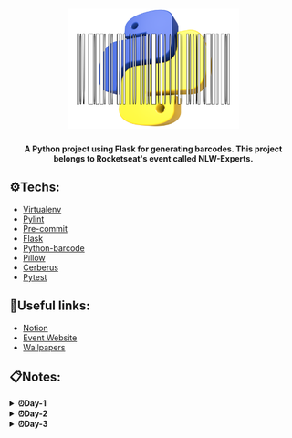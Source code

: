 <h1 align="center">
  <img 
  alt="Python-barcode" 
  title="Python-barcode Logo" 
  src=".github/logo.svg" 
  width="300px"/>
</h1>
 
<h4 align="center">A Python project using Flask for generating barcodes. This project belongs to Rocketseat's event called NLW-Experts.</h4> 


## ⚙️Techs:
- [Virtualenv](https://pypi.org/project/virtualenv/)
- [Pylint](https://pypi.org/project/pylint/)
- [Pre-commit](https://pre-commit.com/)
- [Flask](https://pypi.org/project/Flask/)
- [Python-barcode](https://pypi.org/project/python-barcode/)
- [Pillow](https://pypi.org/project/pillow/)
- [Cerberus](https://docs.python-cerberus.org/)
- [Pytest](https://docs.pytest.org/en/8.0.x/getting-started.html)

## 🔗Useful links:
- [Notion](https://efficient-sloth-d85.notion.site/NLW-14-Expert-9e11ff472de64b08a5f9e277a20c3ecc)
- [Event Website](https://www.rocketseat.com.br/eventos/nlw)
- [Wallpapers](https://drive.google.com/drive/folders/1bdX5SIrw6MBBqBkZgryc4H_omPQhuPx-)

## 📋Notes:
<details>

<summary><b>⏰Day-1</b></summary>
- Adding Pylint to project <br>
- Adding pre-commit to project <br>
- Adding server base params, including route and feature for generating barcode <br>
- Adding and update the requirements <br>
- Adding README.md and LICENSE <br><br>

---

**Pylint and naming conventions**:
```py
def my_func(): # snake_case -> Functions, Variables, Methods
    print('Ola')

def myFunc(): # camelCase -> It's not the usual default.
    print('Ola2')

class MyFunc: # PascalCase -> Classes

SCREAMING_SNAKE_CASE:  # -> Const

```
----
**Requirements**: <br>
When we want to keep a record of installed dependencies and their versions, we use this command in the terminal.
```sh
 .venv\Scripts\pip3 freeze > requirements.txt
```
</details>

<details>

<summary><b>⏰Day-2</b></summary>
- Implementing App in Src <br>
- Adding class HttpRequest to Http_types <br>
- Implementing View for tag creator with Http Types <br>
- Adding class BarcodeHandler to Drivers <br>

---

**__init__.py**: <br>

This file is responsible for allowing imports inside the folders. All folders that need imports in their functions must have one of these files. Even if the folders were cascading, each folder must have a file __init__.py. <br>

----
**Code refactoring** <br>

The application's main responsibilities have been better organized and distributed. For instance, the framework's primary folder is now solely responsible for any changes to the framework, making it easier to manage and maintain. Additionally, all components related to the HTTP protocol and business rules logic have been consolidated in specific locations. These changes have been implemented to enhance the application's scalability. <br>

----
**Blueprints** <br>

Blueprints simplify the identification of each application route's role and contribute to better code organization and readability, making it a valuable library in the Flask framework. <br>

----
**Controllers folder** <br>

Our business rules are located in this place. <br>

----
**Drivers folder e Barcode_handler.py** <br>

'Drivers' is the place where we concentrate all external libraries. In our code, 'Barcode_handler.py' acts as a central point for accessing the external libraries. This means that if any other file needs to access an external library, it can only do so through barcode_handler.py. This is a principle of good practice. <br>
</details>

<details>

<summary><b>⏰Day-3</b></summary>
- Implementing Error Handler
- Implementing Validator
- Implementing Unit Test

----
**Cerberus e Validator_raw.py** <br>

To avoid creating each input validation manually, we can use the 'Validator' from the Cerberus library. <br>

----
**Mock_value** <br>

In order to avoid the redundant generation of barcodes for every test, a duplicate or mirrored copy was created, which fulfills the requirements of the unit test without actually creating anything. This copy returns the desired value through 'mock_value', as shown in the code snippet below. <br>
```py
from  unittest.mock import patch
from src.drivers.barcode_handler import BarcodeHandler
from .tag_creator_controller import TagCreatorController

@patch.object(BarcodeHandler, 'create_barcode')
def test_create(mock_create_barcode):
    mock_value = "image_path"
    mock_create_barcode.value = mock_value
    tag_creator_controller = TagCreatorController()

    result = tag_creator_controller.create(mock_value)
```

</details>